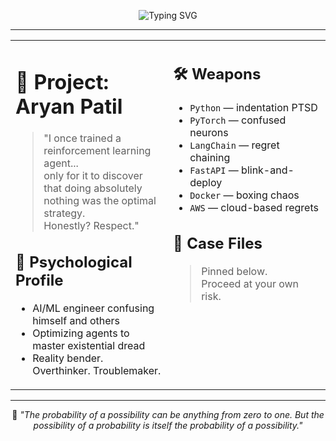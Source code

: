 <p align="center">
<img src="https://readme-typing-svg.demolab.com?font=Fira+Code&duration=3000&pause=1200&center=true&vCenter=true&width=600&lines=Initializing+Secure+Connection...;Decrypting+Classified+File...;Subject%3A+Aryan+Patil;Status%3A+Active+Threat;Specialty%3A+Existential+Algorithms;Humor%3A+Weaponized;Caution%3A+Approach+with+Coffee+and+Skepticism" alt="Typing SVG" />
</p>


---

<div align="center">

<table>
<tr>
<td width="48%" valign="top">

# 🦇 Project: Aryan Patil

> "I once trained a reinforcement learning agent...  
> only for it to discover that doing absolutely nothing was the optimal strategy.  
> Honestly? Respect."

## 🧠 Psychological Profile
- AI/ML engineer confusing himself and others
- Optimizing agents to master existential dread
- Reality bender. Overthinker. Troublemaker.


</td>

<td width="48%" valign="top">

## 🛠️ Weapons
- `Python` — indentation PTSD
- `PyTorch` — confused neurons
- `LangChain` — regret chaining
- `FastAPI` — blink-and-deploy
- `Docker` — boxing chaos
- `AWS` — cloud-based regrets

## 📂 Case Files
> Pinned below.  
Proceed at your own risk.


</td>
</tr>
</table>

</div>

---

<p align="center">
🦇  
<em>
"The probability of a possibility can be anything from zero to one. But the possibility of a probability is itself the probability of a possibility."
</em>
</p>
